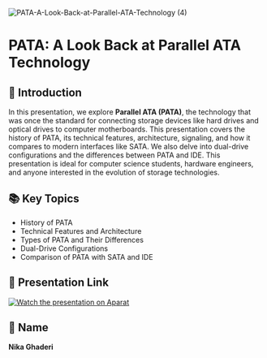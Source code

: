 ![PATA-A-Look-Back-at-Parallel-ATA-Technology (4)](https://github.com/user-attachments/assets/44efeec8-3709-4013-a832-996c5742816b)

# PATA: A Look Back at Parallel ATA Technology  

## 🚀 Introduction  
In this presentation, we explore **Parallel ATA (PATA)**, the technology that was once the standard for connecting storage devices like hard drives and optical drives to computer motherboards. This presentation covers the history of PATA, its technical features, architecture, signaling, and how it compares to modern interfaces like SATA. We also delve into dual-drive configurations and the differences between PATA and IDE. This presentation is ideal for computer science students, hardware engineers, and anyone interested in the evolution of storage technologies.  

## 📚 Key Topics  
- History of PATA  
- Technical Features and Architecture  
- Types of PATA and Their Differences  
- Dual-Drive Configurations  
- Comparison of PATA with SATA and IDE  


## 🎥 Presentation Link  
[![Watch the presentation on Aparat](https://img.shields.io/badge/Watch%20on-Aparat-FF0000?style=for-the-badge&logo=aparat&logoColor=white)](https://www.aparat.com/v/rut927m](https://aparat.com/v/lkk8uiu))



## 👤 Name  
**Nika Ghaderi**  
